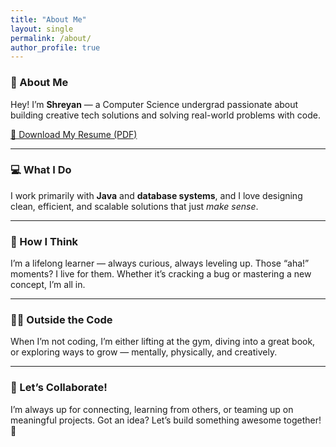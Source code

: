 ```yaml
---
title: "About Me"
layout: single
permalink: /about/
author_profile: true
---
```


### 👋 About Me  
Hey! I’m **Shreyan** — a Computer Science undergrad passionate about building creative tech solutions and solving real-world problems with code.

<a href="assets/files/resume_1.0.pdf" target="_blank" class="btn btn--primary btn--large">
📄 Download My Resume (PDF)
</a>

---

### 💻 What I Do  
I work primarily with **Java** and **database systems**, and I love designing clean, efficient, and scalable solutions that just *make sense*.

---

### 🧠 How I Think  
I’m a lifelong learner — always curious, always leveling up. Those “aha!” moments? I live for them. Whether it’s cracking a bug or mastering a new concept, I’m all in.

---

### 🏋️‍♂️ Outside the Code  
When I’m not coding, I’m either lifting at the gym, diving into a great book, or exploring ways to grow — mentally, physically, and creatively.

---

### 🤝 Let’s Collaborate!  
I’m always up for connecting, learning from others, or teaming up on meaningful projects. Got an idea? Let’s build something awesome together! 🚀
